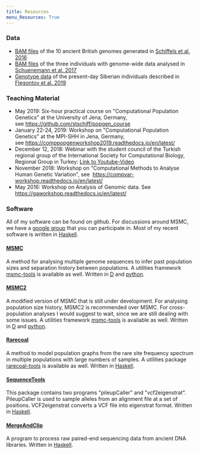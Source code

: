 ```yaml
---
title: Resources
menu_Resources: True
---
```


### Data

* [BAM files](https://oc.gnz.mpg.de/owncloud/index.php/s/5TeIuQZpgQnfrM2) of the 10 ancient British genomes generated in [Schiffels et al. 2016](https://www.nature.com/articles/ncomms10408)
* [BAM files](https://oc.gnz.mpg.de/owncloud/index.php/s/EgVB24wWFZiHQ9u) of the three individuals with genome-wide data analysed in [Schuenemann et al. 2017](https://www.nature.com/articles/ncomms15694)
* [Genotype data](https://edmond.mpdl.mpg.de/imeji/collection/DZ77Fi_Dqj6TloxA) of the present-day Siberian individuals described in [Flegontov et al. 2019](https://www.nature.com/articles/s41586-019-1251-y)

### Teaching Material

-   May 2019: Six-hour practical course on \"Computational Population
    Genetics\" at the University of Jena, Germany,
    see <https://github.com/stschiff/popgen_course>
-   January 22-24, 2019: Workshop on \"Computational Population
    Genetics\" at the MPI-SHH in Jena, Germany,
    see <https://comppopgenworkshop2019.readthedocs.io/en/latest/>
-   December 12, 2018: Webinar with the student council of the Turkish regional group of the
International Society for Computational Biology, Regional Group in
Turkey: [Link to Youtube-Video](https://www.youtube.com/watch?v=qGW67OAbXD4&amp;amp=&amp;t=7s)
-   November 2018: Workshop on \"Computational Methods to Analyse Human
    Genetic Variation\", see
     <https://compvar-workshop.readthedocs.io/en/latest/>
-   May 2016: Workshop on Analysis of Genomic data. See
    <https://gaworkshop.readthedocs.io/en/latest/>

### Software

All of my software can be found on github. For discussions around MSMC,
we have a [google
group](https://groups.google.com/forum/#!forum/msmc-popgen) that you can
participate in. Most of my recent software is written
in [Haskell](https://www.haskell.org).

#### [MSMC](http://www.github.com/stschiff/msmc)

A method for analysing multiple genome sequences to infer past
population sizes and separation history between populations. A utilities
framework [msmc-tools](http://www.github.com/stschiff/msmc-tools) is
available as well. Written in [D](https://dlang.org) and
[python](https://www.python.org).

#### [MSMC2](http://www.github.com/stschiff/msmc2)

A modified version of MSMC that is still under development. For
analysing population size history, MSMC2 is recommended over MSMC. For
cross-population analyses I would suggest to wait, since we are still
dealing with some issues. A utilities framework
[msmc-tools](http://www.github.com/stschiff/msmc-tools) is available as
well. Written in [D](https://dlang.org) and
[python](https://www.python.org).

#### [Rarecoal](http://www.github.com/stschiff/rarecoal)

A method to model population graphs from the rare site frequency
spectrum in multiple populations with large numbers of samples. A
utilities package
[rarecoal-tools](https://github.com/stschiff/rarecoal-tools) is
available as well. Written in [Haskell](https://www.haskell.org).

<!-- #### [Tman](http://www.github.com/stschiff/tman)

This is a tool for running and monitoring large numbers of jobs on
Cluster environments. The tool is still in alpha-phase. Written in
[Haskell](https://www.haskell.org). -->

#### [SequenceTools](http://www.github.com/stschiff/sequenceTools)

This package contains two programs \"pileupCaller\" and
\"vcf2eigenstrat\". PileupCaller is used to sample alleles from an
alignment file at a set of positions. VCF2eigenstrat converts a VCF file
into eigenstrat format. Written in [Haskell](https://www.haskell.org).

#### [MergeAndClip](https://github.com/stschiff/mergeAndClipFastq)

A program to process raw paired-end sequencing data from ancient DNA
libraries. Written in [Haskell](https://www.haskell.org).
